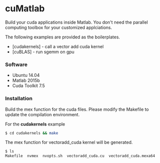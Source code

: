 # cuMatlab

Build your cuda applications inside Matlab.
You don't need the parallel computing toolbox for your customized applciations.

The following examples are provided as the boilerplates.

* [cudakernels] - call a vector add cuda kernel
* [cuBLAS] - run sgemm on gpu

### Software
* Ubuntu 14.04 
* Matlab 2015b 
* Cuda Toolkit 7.5


### Installation

Build the mex function for the cuda files.
Please modify the Makefile to update the compilation environment.

For the **cudakernels** example
```sh
$ cd cudakernels && make
```
The mex function for vectoradd_cuda kernel will be generated. 
```sh
$ ls
Makefile  nvmex  nvopts.sh  vectoradd_cuda.cu  vectoradd_cuda.mexa64
```
